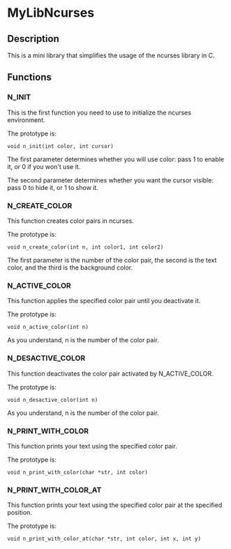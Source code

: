 # MyLibNcurses

## Description

This is a mini library that simplifies the usage of the ncurses library in C.

## Functions

### N_INIT

This is the first function you need to use to initialize the ncurses environment.

The prototype is:

```
void n_init(int color, int cursor)
```

The first parameter determines whether you will use color: pass 1 to enable it, or 0 if you won't use it.

The second parameter determines whether you want the cursor visible: pass 0 to hide it, or 1 to show it.

### N_CREATE_COLOR

This function creates color pairs in ncurses.

The prototype is:

```
void n_create_color(int n, int color1, int color2)
```

The first parameter is the number of the color pair, the second is the text color, and the third is the background color.

### N_ACTIVE_COLOR

This function applies the specified color pair until you deactivate it.

The prototype is:

```
void n_active_color(int n)
```

As you understand, n is the number of the color pair.

### N_DESACTIVE_COLOR

This function deactivates the color pair activated by N_ACTIVE_COLOR.

The prototype is:

```
void n_desactive_color(int n)
```

As you understand, n is the number of the color pair.

### N_PRINT_WITH_COLOR

This function prints your text using the specified color pair.

The prototype is:

```
void n_print_with_color(char *str, int color)
```

### N_PRINT_WITH_COLOR_AT

This function prints your text using the specified color pair at the specified position.

The prototype is:

```
void n_print_with_color_at(char *str, int color, int x, int y)
```


